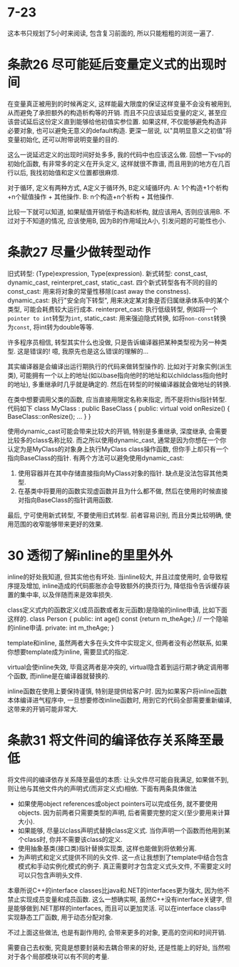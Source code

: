 # 7-23

这本书只规划了5小时来阅读, 包含复习前面的, 所以只能粗粗的浏览一遍了.

# 条款26 尽可能延后变量定义式的出现时间

在变量真正被用到的时候再定义, 这样能最大限度的保证这样变量不会没有被用到, 从而避免了承担额外的构造析构等的开销.
而且不只应该延后变量的定义, 甚至应该尝试延后这份定义直到能够给他初值实参位置. 如果这样, 不仅能够避免构造非必要对象, 也可以避免无意义的default构造.
更深一层说, 以"具明显意义之初值"将变量初始化, 还可以附带说明变量的目的.

这么一说延迟定义的出现时间好处多多, 我的代码中也应该这么做.
回想一下vsp的初始化函数, 有非常多的定义在开头定义, 这样就很不靠谱, 而且用到的地方在几百行以后, 我找初始值和定义位置都很麻烦.

对于循环, 定义有两种方式, A定义于循环外, B定义域循环内.
A: 1个构造+1个析构+n个赋值操作 + 其他操作.
B: n个构造+n个析构 + 其他操作.

比较一下就可以知道, 如果赋值开销低于构造和析构, 就应该用A, 否则应该用B.
不过对于不知道的情况, 应该使用B, 因为B的作用域比A小, 引发问题的可能性也小.

# 条款27 尽量少做转型动作

旧式转型: (Type)expression, Type(expression).
新式转型: const_cast, dynamic_cast, reinterpret_cast, static_cast.
四个新式转型各有不同的目的
const_cast:         用来将对象的常量性移除(cast away the constness).
dynamic_cast:       执行"安全向下转型", 用来决定某对象是否归属继承体系中的某个类型, 可能会耗费较大运行成本.
reinterpret_cast:   执行低级转型, 例如将一个`pointer to int`转型为`int`,
static_cast:        用来强迫隐式转换, 如将`non-const`转换为`const`, 将int转为double等等.

许多程序员相信, 转型其实什么也没做, 只是告诉编译器把某种类型视为另一种类型.
这是错误的! 噫, 我原先也是这么错误的理解的...

其实编译器是会编译出运行期执行的代码来做转型操作的.
比如对于对象实例(派生类), 可能拥有一个以上的地址(如以base指向他时的地址和以childclass指向他时的地址), 多重继承时几乎就是确定的. 然后在转型的时候编译器就会做地址的转换.

在类中想要调用父类的函数, 应当直接用限定名称来指定, 而不是将this指针转型. 代码如下
    class MyClass : public BaseClass {
    public:
        virtual void onResize() {
            BaseClass::onResize();
            ...
        }
    }

使用dynamic_cast可能会带来比较大的开销, 特别是多重继承, 深度继承, 会需要比较多的class名称比较.
而之所以使用dynamic_cast, 通常是因为你想在一个你认定为是MyClass的对象身上执行MyClass class操作函数, 但你手上却只有一个指向BaseClass的指针.
有两个方法可以避免使用dynamic_cast:
1. 使用容器并在其中存储直接指向MyClass对象的指针. 缺点是没法包容其他类型.
2. 在基类中将要用的函数实现虚函数并且为什么都不做, 然后在使用的时候直接对指向BaseClass的指针调用函数.

最后, 宁可使用新式转型, 不要使用旧式转型. 前者容易识别, 而且分类比较明确, 使用范围的收窄能够带来更好的效果.

# 30 透彻了解inline的里里外外

inline的好处我知道, 但其实他也有坏处.
当inline较大, 并且过度使用时, 会导致程序提及增加, inline造成的代码膨胀亦会导致额外的换页行为, 降低指令告诉缓存装置的集中率, 以及伴随而来是效率损失.

class定义式内的函数定义(成员函数或者友元函数)是隐喻的inline申请, 比如下面这样的.
    class Person {
    public:
        int age() const {return m_theAge;} // 一个隐喻的inline申请.
    private:
        int m_theAge;
    }

template和inline, 虽然两者大多在头文件中实现定义, 但两者没有必然联系, 如果你想要template成为inline, 需要显式的指定.

virtual会使inline失效, 毕竟这两者是冲突的, virtual隐含着到运行期才确定调用哪个函数, 而inline是在编译器就替换的.

inline函数在使用上要保持谨慎, 特别是提供给客户时.
因为如果客户将inline函数本体编译进气程序中, 一旦想要修改inline函数时, 用到它的代码全部需要重新编译, 这带来的开销可能非常大.

# 条款31 将文件间的编译依存关系降至最低

将文件间的编译依存关系降至最低的本质: 让头文件尽可能自我满足, 如果做不到, 则让他与其他文件内的声明式(而非定义式)相依. 
下面有两条具体做法
- 如果使用object references或object pointers可以完成任务, 就不要使用objects. 因为前两者只需要类型的声明, 后者需要完整的定义(至少要用来计算大小).
- 如果能够, 尽量以class声明式替换class定义式. 当你声明一个函数而他用到某个class时, 你并不需要该class的定义.
- 使用抽象基类(接口类)指针替换实现类, 这样也能做到将依赖分离.
- 为声明式和定义式提供不同的头文件. 这一点让我想到了template中结合包含模式和手动实例化模式的例子. 真正需要时才包含定义式头文件, 不需要定义时可以只包含声明头文件.

本章所说C++的interface classes比java和.NET的interfaces更为强大, 因为他不禁止实现成员变量和成员函数.
这么一想确实啊, 虽然C++没有interface关键字, 但是能够做到.NET那样的interfaces, 而且可以更加灵活. 可以在interface class中实现静态工厂函数, 用于动态分配对象.

不过上面这些做法, 也是有副作用的, 会带来更多的对象, 更高的空间和时间开销.

需要自己去权衡, 究竟是想要封装和去耦合带来的好处, 还是性能上的好处, 当然啦对于各个局部模块可以有不同的考量.